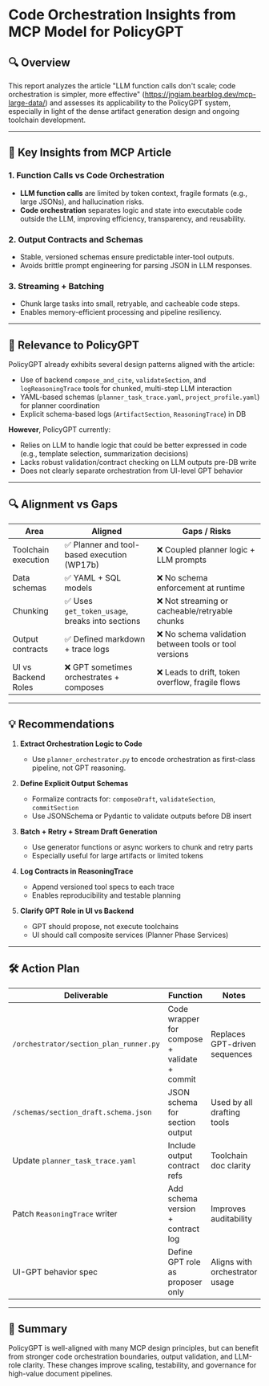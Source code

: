 # Code Orchestration Insights from MCP Model for PolicyGPT

## 🔍 Overview
This report analyzes the article "LLM function calls don't scale; code orchestration is simpler, more effective" (https://jngiam.bearblog.dev/mcp-large-data/) and assesses its applicability to the PolicyGPT system, especially in light of the dense artifact generation design and ongoing toolchain development.

---

## 🧠 Key Insights from MCP Article

### 1. **Function Calls vs Code Orchestration**
- **LLM function calls** are limited by token context, fragile formats (e.g., large JSONs), and hallucination risks.
- **Code orchestration** separates logic and state into executable code outside the LLM, improving efficiency, transparency, and reusability.

### 2. **Output Contracts and Schemas**
- Stable, versioned schemas ensure predictable inter-tool outputs.
- Avoids brittle prompt engineering for parsing JSON in LLM responses.

### 3. **Streaming + Batching**
- Chunk large tasks into small, retryable, and cacheable code steps.
- Enables memory-efficient processing and pipeline resiliency.

---

## 🧩 Relevance to PolicyGPT

PolicyGPT already exhibits several design patterns aligned with the article:
- Use of backend `compose_and_cite`, `validateSection`, and `logReasoningTrace` tools for chunked, multi-step LLM interaction
- YAML-based schemas (`planner_task_trace.yaml`, `project_profile.yaml`) for planner coordination
- Explicit schema-based logs (`ArtifactSection`, `ReasoningTrace`) in DB

**However**, PolicyGPT currently:
- Relies on LLM to handle logic that could be better expressed in code (e.g., template selection, summarization decisions)
- Lacks robust validation/contract checking on LLM outputs pre-DB write
- Does not clearly separate orchestration from UI-level GPT behavior

---

## 🔍 Alignment vs Gaps

| Area | Aligned | Gaps / Risks |
|------|---------|--------------|
| Toolchain execution | ✅ Planner and tool-based execution (WP17b) | ❌ Coupled planner logic + LLM prompts |
| Data schemas | ✅ YAML + SQL models | ❌ No schema enforcement at runtime |
| Chunking | ✅ Uses `get_token_usage`, breaks into sections | ❌ Not streaming or cacheable/retryable chunks |
| Output contracts | ✅ Defined markdown + trace logs | ❌ No schema validation between tools or tool versions |
| UI vs Backend Roles | ❌ GPT sometimes orchestrates + composes | ❌ Leads to drift, token overflow, fragile flows |

---

## 💡 Recommendations

1. **Extract Orchestration Logic to Code**
   - Use `planner_orchestrator.py` to encode orchestration as first-class pipeline, not GPT reasoning.

2. **Define Explicit Output Schemas**
   - Formalize contracts for: `composeDraft`, `validateSection`, `commitSection`
   - Use JSONSchema or Pydantic to validate outputs before DB insert

3. **Batch + Retry + Stream Draft Generation**
   - Use generator functions or async workers to chunk and retry parts
   - Especially useful for large artifacts or limited tokens

4. **Log Contracts in ReasoningTrace**
   - Append versioned tool specs to each trace
   - Enables reproducibility and testable planning

5. **Clarify GPT Role in UI vs Backend**
   - GPT should propose, not execute toolchains
   - UI should call composite services (Planner Phase Services)

---

## 🛠️ Action Plan

| Deliverable | Function | Notes |
|------------|----------|-------|
| `/orchestrator/section_plan_runner.py` | Code wrapper for compose + validate + commit | Replaces GPT-driven sequences |
| `/schemas/section_draft.schema.json` | JSON schema for section output | Used by all drafting tools |
| Update `planner_task_trace.yaml` | Include output contract refs | Toolchain doc clarity |
| Patch `ReasoningTrace` writer | Add schema version + contract log | Improves auditability |
| UI-GPT behavior spec | Define GPT role as proposer only | Aligns with orchestrator usage |

---

## 📘 Summary
PolicyGPT is well-aligned with many MCP design principles, but can benefit from stronger code orchestration boundaries, output validation, and LLM-role clarity. These changes improve scaling, testability, and governance for high-value document pipelines.